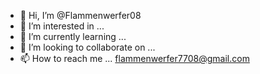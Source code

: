 - 👋 Hi, I’m @Flammenwerfer08
- 👀 I’m interested in ...
- 🌱 I’m currently learning ...
- 💞️ I’m looking to collaborate on ...
- 📫 How to reach me ...
flammenwerfer7708@gmail.com
<!---
Flammenwerfer08/Flammenwerfer08 is a ✨ special ✨ repository because its `README.md` (this file) appears on your GitHub profile.flammenwerfer7708@gmail.com
You can click the Preview link to take a look at your changes.
--->
